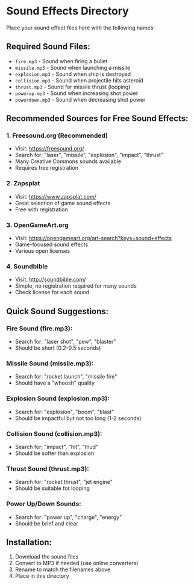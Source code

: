 # Sound Effects Directory

Place your sound effect files here with the following names:

## Required Sound Files:
- `fire.mp3` - Sound when firing a bullet
- `missile.mp3` - Sound when launching a missile
- `explosion.mp3` - Sound when ship is destroyed
- `collision.mp3` - Sound when projectile hits asteroid
- `thrust.mp3` - Sound for missile thrust (looping)
- `powerup.mp3` - Sound when increasing shot power
- `powerdown.mp3` - Sound when decreasing shot power

## Recommended Sources for Free Sound Effects:

### 1. **Freesound.org** (Recommended)
- Visit: https://freesound.org/
- Search for: "laser", "missile", "explosion", "impact", "thrust"
- Many Creative Commons sounds available
- Requires free registration

### 2. **Zapsplat**
- Visit: https://www.zapsplat.com/
- Great selection of game sound effects
- Free with registration

### 3. **OpenGameArt.org**
- Visit: https://opengameart.org/art-search?keys=sound+effects
- Game-focused sound effects
- Various open licenses

### 4. **Soundbible**
- Visit: http://soundbible.com/
- Simple, no registration required for many sounds
- Check license for each sound

## Quick Sound Suggestions:

### Fire Sound (fire.mp3):
- Search for: "laser shot", "pew", "blaster"
- Should be short (0.2-0.5 seconds)

### Missile Sound (missile.mp3):
- Search for: "rocket launch", "missile fire"
- Should have a "whoosh" quality

### Explosion Sound (explosion.mp3):
- Search for: "explosion", "boom", "blast"
- Should be impactful but not too long (1-2 seconds)

### Collision Sound (collision.mp3):
- Search for: "impact", "hit", "thud"
- Should be softer than explosion

### Thrust Sound (thrust.mp3):
- Search for: "rocket thrust", "jet engine"
- Should be suitable for looping

### Power Up/Down Sounds:
- Search for: "power up", "charge", "energy"
- Should be brief and clear

## Installation:
1. Download the sound files
2. Convert to MP3 if needed (use online converters)
3. Rename to match the filenames above
4. Place in this directory